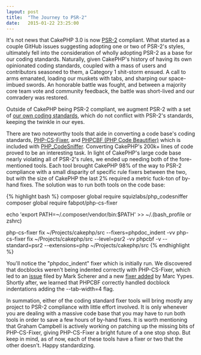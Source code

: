 ```yaml
---
layout: post
title:  "The Journey to PSR-2"
date:   2015-01-22 23:25:00
---
```


It's not news that CakePHP 3.0 is now [PSR-2][psr-2] compliant. What started as
a couple GitHub issues suggesting adopting one or two of PSR-2's styles,
ultimately fell into the consideration of wholly adopting PSR-2 as a base for
our coding standards. Naturally, given CakePHP's history of having its own
opinionated coding standards, coupled with a mass of users and contributors
seasoned to them, a Category 1 shit-storm ensued. A call to arms emanated,
loading our muskets with tabs, and sharping our space-imbued swords. An
honorable battle was fought, and between a majority core team vote and community
feedback, the battle was short-lived and our comradery was restored.

Outside of CakePHP being PSR-2 compliant, we augment PSR-2 with a set of
[our own coding standards][cake-cs], which do not conflict with PSR-2's
standards, keeping the twinkle in our eyes.

There are two noteworthy tools that aide in converting a code base's coding
standards, [PHP-CS-Fixer][php-cs-fixer], and
[PHPCBF (PHP Code Beautifier)][phpcs] which is included with
[PHP_CodeSniffer][phpcs]. Converting CakePHP's 200k+ lines of code proved to be
an interesting task. In light of CakePHP's large code base nearly violating all
of PSR-2's rules, we ended up needing both of the fore-mentioned tools. Each
tool brought CakePHP 98% of the way to PSR-2 compliance with a small disparity
of specific rule fixers between the two, but with the size of CakePHP the last
2% required a metric fuck-ton of by-hand fixes. The solution was to run both
tools on the code base:

{% highlight bash %}
composer global require squizlabs/php_codesniffer
composer global require fabpot/php-cs-fixer

echo 'export PATH=~/.composer/vendor/bin:$PATH' >> ~/.(bash_profile or zshrc)

php-cs-fixer fix ~/Projects/cakephp/src --fixers=phpdoc_indent -vv
php-cs-fixer fix ~/Projects/cakephp/src --level=psr2 -vv
phpcbf -v --standard=psr2 --extensions=php ~/Projects/cakephp/src
{% endhighlight %}

You'll notice the "phpdoc_indent" fixer which is initially run. We discovered
that docblocks weren't being indented correctly with PHP-CS-Fixer, which led to
an [issue][phpdoc-indent-issue] filed by Mark Scherer and a new
[fixer added][phpdoc-indent-pr] by Marc Yypes. Shortly after, we learned that
PHPCBF correctly handled docblock indentations adding the --tab-width=4 flag.

In summation, either of the coding standard fixer tools will bring mostly any
project to PSR-2 compliance with little effort involved. It is only whenever you
are dealing with a massive code base that you may have to run both tools in
order to save a few hours of by-hand fixes. It is worth mentioning that
Graham Campbell is actively working on patching up the missing bits of
PHP-CS-Fixer, giving PHP-CS-Fixer a bright future of a one stop shop. But keep
in mind, as of now, each of these tools have a fixer or two that the other
doesn't. Happy standardizing.

[phpcs]: https://github.com/squizlabs/PHP_CodeSniffer
[php-cs-fixer]: https://github.com/FriendsOfPHP/PHP-CS-Fixer
[psr-2]: http://www.php-fig.org/psr/psr-2/
[cake-cs]: http://book.cakephp.org/3.0/en/contributing/cakephp-coding-conventions.html
[phpdoc-indent-issue]: https://github.com/FriendsOfPHP/PHP-CS-Fixer/issues/833
[phpdoc-indent-pr]: https://github.com/FriendsOfPHP/PHP-CS-Fixer/pull/834
